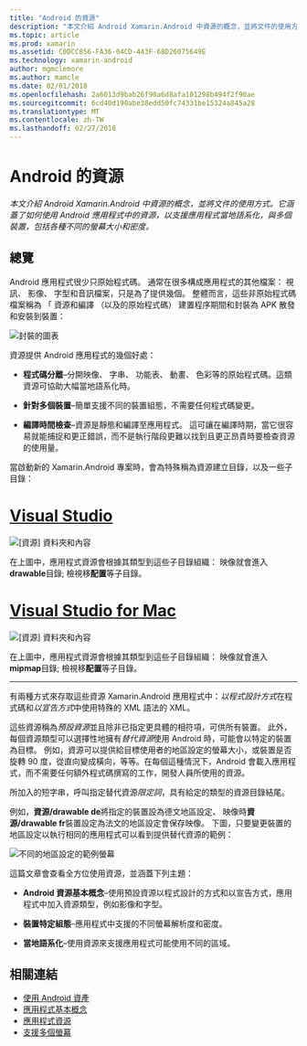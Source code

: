 ```yaml
---
title: "Android 的資源"
description: "本文介紹 Android Xamarin.Android 中資源的概念，並將文件的使用方式。 它涵蓋了如何使用 Android 應用程式中的資源，以支援應用程式當地語系化，與多個裝置，包括各種不同的螢幕大小和密度。"
ms.topic: article
ms.prod: xamarin
ms.assetid: C0DCC856-FA36-04CD-443F-68D26075649E
ms.technology: xamarin-android
author: mgmclemore
ms.author: mamcle
ms.date: 02/01/2018
ms.openlocfilehash: 2a6013d9bab26f90a6d8afa101298b494f2f90ae
ms.sourcegitcommit: 6cd40d190abe38edd50fc74331be15324a845a28
ms.translationtype: MT
ms.contentlocale: zh-TW
ms.lasthandoff: 02/27/2018
---
```

# <a name="android-resources"></a>Android 的資源

_本文介紹 Android Xamarin.Android 中資源的概念，並將文件的使用方式。它涵蓋了如何使用 Android 應用程式中的資源，以支援應用程式當地語系化，與多個裝置，包括各種不同的螢幕大小和密度。_

<a name="Overview" />

## <a name="overview"></a>總覽

Android 應用程式很少只原始程式碼。 通常在很多構成應用程式的其他檔案： 視訊、 影像、 字型和音訊檔案，只是為了提供幾個。 整體而言，這些非原始程式碼檔案稱為 「 資源和編譯 （以及的原始程式碼） 建置程序期間和封裝為 APK 散發和安裝到裝置：

![封裝的圖表](images/packaging-diagram.png)

資源提供 Android 應用程式的幾個好處：

-  **程式碼分離**&ndash;分開映像、 字串、 功能表、 動畫、 色彩等的原始程式碼。這類資源可協助大幅當地語系化時。

-  **針對多個裝置**&ndash;簡單支援不同的裝置組態，不需要任何程式碼變更。

-  **編譯時間檢查**&ndash;資源是靜態和編譯至應用程式。 這可讓在編譯時期，當它很容易就能捕捉和更正錯誤，而不是執行階段更難以找到且更正昂貴時要檢查資源的使用量。

當啟動新的 Xamarin.Android 專案時，會為特殊稱為資源建立目錄，以及一些子目錄：

# <a name="visual-studiotabvswin"></a>[Visual Studio](#tab/vswin)

![[資源] 資料夾和內容](images/resources-folder-vs.png)

在上圖中，應用程式資源會根據其類型到這些子目錄組織： 映像就會進入**drawable**目錄; 檢視移**配置**等子目錄。
 
# <a name="visual-studio-for-mactabvsmac"></a>[Visual Studio for Mac](#tab/vsmac)

![[資源] 資料夾和內容](images/resources-folder-xs.png)

在上圖中，應用程式資源會根據其類型到這些子目錄組織： 映像就會進入**mipmap**目錄; 檢視移**配置**等子目錄。
 
-----

有兩種方式來存取這些資源 Xamarin.Android 應用程式中：*以程式設計方式*在程式碼和*以宣告方式*中使用特殊的 XML 語法的 XML。

這些資源稱為*預設資源*並且除非已指定更具體的相符項，可供所有裝置。 此外，每個資源類型可以選擇性地擁有*替代資源*使用 Android 時，可能會以特定的裝置為目標。 例如，資源可以提供給目標使用者的地區設定的螢幕大小，或裝置是否旋轉 90 度，從直向變成橫向，等等。在每個這種情況下，Android 會載入應用程式，而不需要任何額外程式碼撰寫的工作，開發人員所使用的資源。

所加入的短字串，呼叫指定替代資源*限定詞*，具有給定的類型的資源目錄結尾。

例如，**資源/drawable de**將指定的裝置設為德文地區設定、 映像時**資源/drawable fr**裝置設定為法文的地區設定會保存映像。 下圖，只要變更裝置的地區設定以執行相同的應用程式可以看到提供替代資源的範例：

![不同的地區設定的範例螢幕](images/localized-screenshots.png)

這篇文章會查看全方位使用資源，並涵蓋下列主題：

-  **Android 資源基本概念**&ndash;使用預設資源以程式設計的方式和以宣告方式，應用程式中加入資源類型，例如影像和字型。

-  **裝置特定組態**&ndash;應用程式中支援的不同螢幕解析度和密度。

-  **當地語系化**&ndash;使用資源來支援應用程式可能使用不同的區域。


## <a name="related-links"></a>相關連結

- [使用 Android 資產](~/android/app-fundamentals/resources-in-android/android-assets.md)
- [應用程式基本概念](http://developer.android.com/guide/topics/fundamentals.html)
- [應用程式資源](http://developer.android.com/guide/topics/resources/index.html)
- [支援多個螢幕](http://developer.android.com/guide/practices/screens_support.html)
